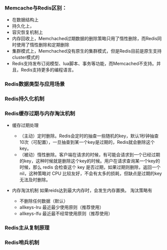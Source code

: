 ### Memcache与Redis区别：
- 在数据结构上
- 持久化上，
- 容灾恢复机制上
- 内存回收上，Memchached过期数据的删除策略只用了惰性删除，而Redis同时使用了惰性删除和定期删除
- 集群模式上，Memchached没有原生的集群模式，但是Redis目前是原生支持cluster模式的
- Redis支持发布订阅模型、lua脚本、事务等功能，而Memcached不支持。并且，Redis支持更多的编程语言。

### Redis数据类型与应用场景

### Redis持久化机制

### Redis缓存过期与内存淘汰机制
- 缓存过期处理
  - （主动）定时删除。Redis会定时的抽查一些随机的key，默认1秒钟抽查10次（可配置），一旦抽查到某一个key是过期的，Redis就会删除这个key。
  - （被动）惰性删除。客户端在请求的时候，有可能会请求到一个已经过期的key，这种时候就是删除这个key的时候。用户在请求查询某一个key的时候，那么 redis 会检查这个 key 是否过期，如果过期则删除，返回一个 nil，这种策略对 CPU 比较友好，不会有太多的损耗，但缺点是过期的key无法及时删除。
   
- 内存淘汰机制
如果reids达到最大内存时，会发生内存置换。
淘汰策略有
  - 不删除任何数据（默认）
  - allkeys-lru 最近最少使用原则（推荐使用）
  - allkeys-lfu 最近最不经常使用原则（推荐使用）
### Redis主从复制原理

### Redis哨兵机制

